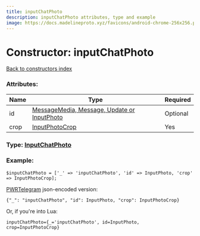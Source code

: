 ```yaml
---
title: inputChatPhoto
description: inputChatPhoto attributes, type and example
image: https://docs.madelineproto.xyz/favicons/android-chrome-256x256.png
---
```

# Constructor: inputChatPhoto  
[Back to constructors index](index.md)



### Attributes:

| Name     |    Type       | Required |
|----------|---------------|----------|
|id|[MessageMedia, Message, Update or InputPhoto](../types/InputPhoto.md) | Optional|
|crop|[InputPhotoCrop](../types/InputPhotoCrop.md) | Yes|



### Type: [InputChatPhoto](../types/InputChatPhoto.md)


### Example:

```
$inputChatPhoto = ['_' => 'inputChatPhoto', 'id' => InputPhoto, 'crop' => InputPhotoCrop];
```  

[PWRTelegram](https://pwrtelegram.xyz) json-encoded version:

```
{"_": "inputChatPhoto", "id": InputPhoto, "crop": InputPhotoCrop}
```


Or, if you're into Lua:  


```
inputChatPhoto={_='inputChatPhoto', id=InputPhoto, crop=InputPhotoCrop}

```


